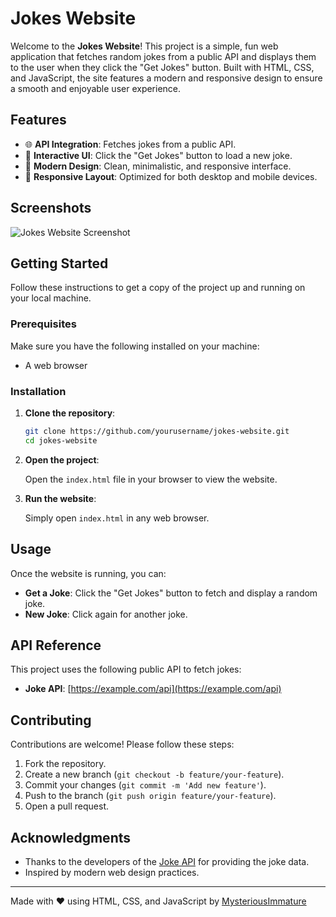 # Jokes Website

Welcome to the **Jokes Website**! This project is a simple, fun web application that fetches random jokes from a public API and displays them to the user when they click the "Get Jokes" button. Built with HTML, CSS, and JavaScript, the site features a modern and responsive design to ensure a smooth and enjoyable user experience.

## Features

- 🌐 **API Integration**: Fetches jokes from a public API.
- 🎉 **Interactive UI**: Click the "Get Jokes" button to load a new joke.
- 💅 **Modern Design**: Clean, minimalistic, and responsive interface.
- 📱 **Responsive Layout**: Optimized for both desktop and mobile devices.

## Screenshots

![Jokes Website Screenshot](https://via.placeholder.com/800x400.png?text=Screenshot+of+Jokes+Website)

## Getting Started

Follow these instructions to get a copy of the project up and running on your local machine.

### Prerequisites

Make sure you have the following installed on your machine:

- A web browser

### Installation

1. **Clone the repository**:

    ```bash
    git clone https://github.com/yourusername/jokes-website.git
    cd jokes-website
    ```

2. **Open the project**:

    Open the `index.html` file in your browser to view the website.

3. **Run the website**:

    Simply open `index.html` in any web browser.

## Usage

Once the website is running, you can:

- **Get a Joke**: Click the "Get Jokes" button to fetch and display a random joke.
- **New Joke**: Click again for another joke.

## API Reference

This project uses the following public API to fetch jokes:

- **Joke API**: [https://example.com/api](https://example.com/api)

## Contributing

Contributions are welcome! Please follow these steps:

1. Fork the repository.
2. Create a new branch (`git checkout -b feature/your-feature`).
3. Commit your changes (`git commit -m 'Add new feature'`).
4. Push to the branch (`git push origin feature/your-feature`).
5. Open a pull request.

## Acknowledgments

- Thanks to the developers of the [Joke API](https://example.com/api) for providing the joke data.
- Inspired by modern web design practices.

---

Made with ❤️ using HTML, CSS, and JavaScript by [MysteriousImmature](https://github.com/yourusername)
